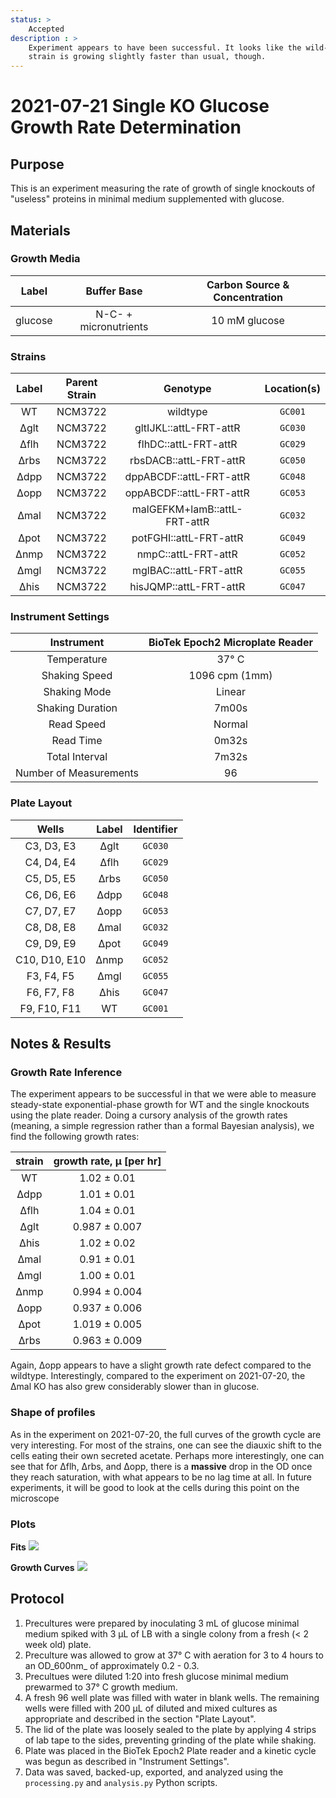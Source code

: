 ```yaml
---
status: >
    Accepted 
description : >
    Experiment appears to have been successful. It looks like the wild-type 
    strain is growing slightly faster than usual, though. 
---
```


# 2021-07-21 Single KO Glucose Growth Rate Determination

## Purpose
This is an experiment measuring the rate of growth of single knockouts of 
"useless" proteins in minimal medium supplemented with glucose.

## Materials

### Growth Media
| **Label** | **Buffer Base** | **Carbon Source & Concentration** |
|:--:|:--:|:--:|
| glucose | N-C- + micronutrients | 10 mM glucose |

### Strains 
| **Label** | **Parent Strain**|  **Genotype** | **Location(s)**|
|:--: | :--:| :--:| :--:|
| WT | NCM3722 | wildtype | `GC001` |
| ∆glt | NCM3722 | gltIJKL::attL-FRT-attR | `GC030` |
| ∆flh | NCM3722 | flhDC::attL-FRT-attR | `GC029` |
| ∆rbs | NCM3722 | rbsDACB::attL-FRT-attR | `GC050` |
| ∆dpp | NCM3722 | dppABCDF::attL-FRT-attR | `GC048` |
| ∆opp | NCM3722 | oppABCDF::attL-FRT-attR | `GC053` |
| ∆mal | NCM3722 | malGEFKM+lamB::attL-FRT-attR | `GC032` |
| ∆pot | NCM3722 | potFGHI::attL-FRT-attR | `GC049` |
| ∆nmp | NCM3722 | nmpC::attL-FRT-attR | `GC052` | 
| ∆mgl | NCM3722 | mglBAC::attL-FRT-attR | `GC055` | 
| ∆his | NCM3722 | hisJQMP::attL-FRT-attR | `GC047` |

### Instrument Settings
| Instrument | BioTek Epoch2 Microplate Reader|
|:--:| :--:|
| Temperature| 37° C|
| Shaking Speed| 1096 cpm (1mm) |
| Shaking Mode | Linear |
| Shaking Duration| 7m00s|
|Read Speed| Normal|
| Read Time | 0m32s|
| Total Interval | 7m32s |
| Number of Measurements | 96 | 

### Plate Layout
| **Wells** | **Label** | **Identifier** |
|:--: | :--:  | :--: |
|C3, D3, E3 | ∆glt | `GC030` | 
|C4, D4, E4 | ∆flh | `GC029` |
|C5, D5, E5 | ∆rbs | `GC050` |
|C6, D6, E6 | ∆dpp | `GC048` |
|C7, D7, E7 | ∆opp | `GC053` |
|C8, D8, E8 | ∆mal | `GC032` | 
|C9, D9, E9 | ∆pot | `GC049` |
|C10, D10, E10 | ∆nmp | `GC052` |
|F3, F4, F5 | ∆mgl | `GC055` |
|F6, F7, F8 | ∆his | `GC047` |
|F9, F10, F11 | WT | `GC001` |


## Notes & Results

### Growth Rate Inference
The experiment appears to be successful in that we were able to measure steady-state
exponential-phase growth for WT and the single knockouts using the plate reader.
Doing a cursory analysis of the growth rates (meaning, a simple regression rather 
than a formal Bayesian analysis), we find the following growth rates:

| **strain** | **growth rate, µ [per hr]** |
|:--: |:--:|
|WT | 1.02 ± 0.01 |
|∆dpp | 1.01 ± 0.01 |
|∆flh | 1.04 ± 0.01 | 
|∆glt | 0.987 ± 0.007 |
|∆his | 1.02 ± 0.02 |
|∆mal | 0.91 ± 0.01 |
|∆mgl | 1.00 ± 0.01 |
|∆nmp | 0.994 ± 0.004 |
|∆opp | 0.937 ± 0.006 |
|∆pot | 1.019 ± 0.005 |
|∆rbs | 0.963 ± 0.009 |

Again, ∆opp appears to have a slight growth rate defect compared to the 
wildtype. Interestingly, compared to the experiment on 2021-07-20, the ∆mal
KO has also grew considerably slower than in glucose.


### Shape of profiles
As in the experiment on 2021-07-20, the full curves of the growth cycle are very
interesting. For most of the strains, one can see the diauxic shift to the cells 
eating their own secreted acetate. Perhaps more interestingly, one can see that 
for ∆flh, ∆rbs, and ∆opp, there is a **massive** drop in the OD once they reach 
saturation, with what appears to be no lag time at all. In future experiments, 
it will be good to look at the cells during this point on the microscope


### Plots
**Fits**
![](output/2021-07-21_SingleKO_glucose_fits.png)

**Growth Curves**
![](output/2021-07-21_SingleKO_glucose_raw_traces.png)

## Protocol 
1.  Precultures were prepared by inoculating 3 mL of glucose minimal medium spiked 
with 3 µL of LB with a single colony from a fresh (< 2 week old) plate.
2. Preculture was allowed to grow at 37° C with aeration for 3 to 4 hours to an OD_600nm_ 
of approximately 0.2 - 0.3. 
3. Precultues were diluted 1:20 into fresh glucose minimal medium prewarmed to 37° C
growth medium. 
4. A fresh 96 well plate was filled with water in blank wells. The remaining wells 
were filled with 200 µL of diluted and mixed cultures as appropriate and described in 
the section "Plate Layout".
5. The lid of the plate was loosely sealed to the plate by applying 4 strips of 
lab tape to the sides, preventing grinding of the plate while shaking. 
6. Plate was placed in the BioTek Epoch2 Plate reader and a kinetic cycle was begun 
as described in "Instrument Settings".
7. Data was saved, backed-up, exported, and analyzed using the `processing.py` and 
`analysis.py` Python scripts.
